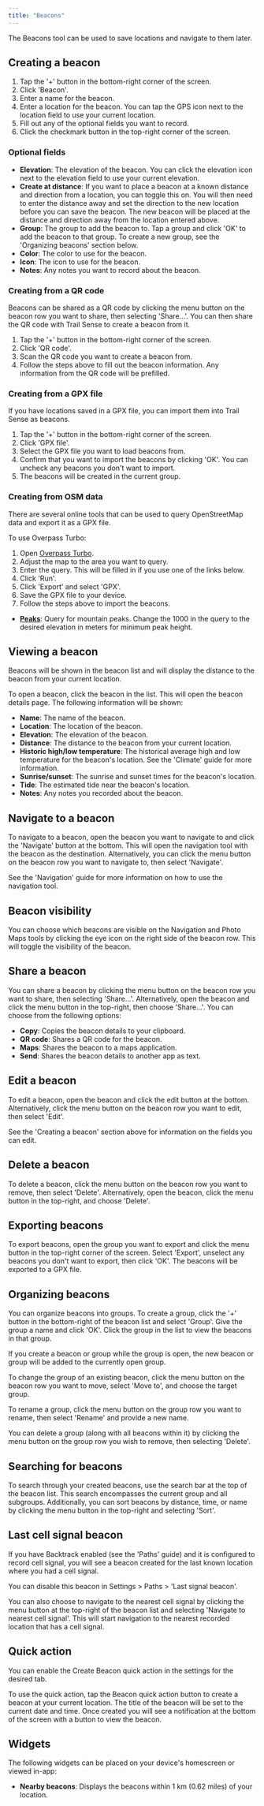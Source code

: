 ```yaml
---
title: "Beacons"
---
```


The Beacons tool can be used to save locations and navigate to them later.

## Creating a beacon
1. Tap the '+' button in the bottom-right corner of the screen.
2. Click 'Beacon'.
3. Enter a name for the beacon.
4. Enter a location for the beacon. You can tap the GPS icon next to the location field to use your current location.
5. Fill out any of the optional fields you want to record.
6. Click the checkmark button in the top-right corner of the screen.

### Optional fields
- **Elevation**: The elevation of the beacon. You can click the elevation icon next to the elevation field to use your current elevation.
- **Create at distance**: If you want to place a beacon at a known distance and direction from a location, you can toggle this on. You will then need to enter the distance away and set the direction to the new location before you can save the beacon. The new beacon will be placed at the distance and direction away from the location entered above.
- **Group**: The group to add the beacon to. Tap a group and click 'OK' to add the beacon to that group. To create a new group, see the 'Organizing beacons' section below.
- **Color**: The color to use for the beacon.
- **Icon**: The icon to use for the beacon.
- **Notes**: Any notes you want to record about the beacon.

### Creating from a QR code
Beacons can be shared as a QR code by clicking the menu button on the beacon row you want to share, then selecting 'Share...'. You can then share the QR code with Trail Sense to create a beacon from it.

1. Tap the '+' button in the bottom-right corner of the screen.
2. Click 'QR code'.
3. Scan the QR code you want to create a beacon from.
4. Follow the steps above to fill out the beacon information. Any information from the QR code will be prefilled.

### Creating from a GPX file
If you have locations saved in a GPX file, you can import them into Trail Sense as beacons.

1. Tap the '+' button in the bottom-right corner of the screen.
2. Click 'GPX file'.
3. Select the GPX file you want to load beacons from.
4. Confirm that you want to import the beacons by clicking 'OK'. You can uncheck any beacons you don't want to import.
5. The beacons will be created in the current group.

### Creating from OSM data
There are several online tools that can be used to query OpenStreetMap data and export it as a GPX file.

To use Overpass Turbo:

1. Open [Overpass Turbo](https://overpass-turbo.eu/).
2. Adjust the map to the area you want to query.
3. Enter the query. This will be filled in if you use one of the links below.
4. Click 'Run'.
5. Click 'Export' and select 'GPX'.
6. Save the GPX file to your device.
7. Follow the steps above to import the beacons.

- [**Peaks**](https://overpass-turbo.eu/s/1SVW): Query for mountain peaks. Change the 1000 in the query to the desired elevation in meters for minimum peak height.

## Viewing a beacon
Beacons will be shown in the beacon list and will display the distance to the beacon from your current location.

To open a beacon, click the beacon in the list. This will open the beacon details page. The following information will be shown:
- **Name**: The name of the beacon.
- **Location**: The location of the beacon.
- **Elevation**: The elevation of the beacon.
- **Distance**: The distance to the beacon from your current location.
- **Historic high/low temperature**: The historical average high and low temperature for the beacon's location. See the 'Climate' guide for more information.
- **Sunrise/sunset**: The sunrise and sunset times for the beacon's location.
- **Tide**: The estimated tide near the beacon's location.
- **Notes**: Any notes you recorded about the beacon.

## Navigate to a beacon
To navigate to a beacon, open the beacon you want to navigate to and click the 'Navigate' button at the bottom. This will open the navigation tool with the beacon as the destination. Alternatively, you can click the menu button on the beacon row you want to navigate to, then select 'Navigate'.

See the 'Navigation' guide for more information on how to use the navigation tool.

## Beacon visibility
You can choose which beacons are visible on the Navigation and Photo Maps tools by clicking the eye icon on the right side of the beacon row. This will toggle the visibility of the beacon.

## Share a beacon
You can share a beacon by clicking the menu button on the beacon row you want to share, then selecting 'Share...'. Alternatively, open the beacon and click the menu button in the top-right, then choose 'Share...'. You can choose from the following options:

- **Copy**: Copies the beacon details to your clipboard.
- **QR code**: Shares a QR code for the beacon.
- **Maps**: Shares the beacon to a maps application.
- **Send**: Shares the beacon details to another app as text.

## Edit a beacon
To edit a beacon, open the beacon and click the edit button at the bottom. Alternatively, click the menu button on the beacon row you want to edit, then select 'Edit'.

See the 'Creating a beacon' section above for information on the fields you can edit.

## Delete a beacon
To delete a beacon, click the menu button on the beacon row you want to remove, then select 'Delete'. Alternatively, open the beacon, click the menu button in the top-right, and choose 'Delete'.

## Exporting beacons
To export beacons, open the group you want to export and click the menu button in the top-right corner of the screen. Select 'Export', unselect any beacons you don't want to export, then click 'OK'. The beacons will be exported to a GPX file.

## Organizing beacons
You can organize beacons into groups. To create a group, click the '+' button in the bottom-right of the beacon list and select 'Group'. Give the group a name and click 'OK'. Click the group in the list to view the beacons in that group.

If you create a beacon or group while the group is open, the new beacon or group will be added to the currently open group.

To change the group of an existing beacon, click the menu button on the beacon row you want to move, select 'Move to', and choose the target group.

To rename a group, click the menu button on the group row you want to rename, then select 'Rename' and provide a new name.

You can delete a group (along with all beacons within it) by clicking the menu button on the group row you wish to remove, then selecting 'Delete'.

## Searching for beacons
To search through your created beacons, use the search bar at the top of the beacon list. This search encompasses the current group and all subgroups. Additionally, you can sort beacons by distance, time, or name by clicking the menu button in the top-right and selecting 'Sort'.

## Last cell signal beacon
If you have Backtrack enabled (see the 'Paths' guide) and it is configured to record cell signal, you will see a beacon created for the last known location where you had a cell signal.

You can disable this beacon in Settings > Paths > 'Last signal beacon'.

You can also choose to navigate to the nearest cell signal by clicking the menu button at the top-right of the beacon list and selecting 'Navigate to nearest cell signal'. This will start navigation to the nearest recorded location that has a cell signal.

## Quick action
You can enable the Create Beacon quick action in the settings for the desired tab.

To use the quick action, tap the Beacon quick action button to create a beacon at your current location. The title of the beacon will be set to the current date and time. Once created you will see a notification at the bottom of the screen with a button to view the beacon.

## Widgets
The following widgets can be placed on your device's homescreen or viewed in-app:

- **Nearby beacons**: Displays the beacons within 1 km (0.62 miles) of your location.
